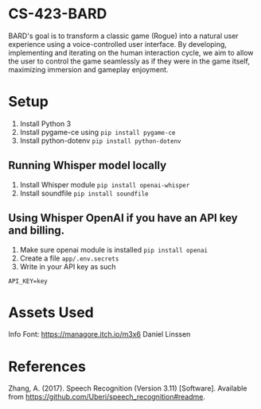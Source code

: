 # CS-423-BARD

BARD's goal is to transform a classic game (Rogue) into a natural user experience using a voice-controlled user interface. By developing, implementing and iterating on the human interaction cycle, we aim to allow the user to control the game seamlessly as if they were in the game itself, maximizing immersion and gameplay enjoyment.

# Setup
1. Install Python 3
2. Install pygame-ce using `pip install pygame-ce`
3. Install python-dotenv `pip install python-dotenv`

## Running Whisper model locally
1. Install Whisper module `pip install openai-whisper`
2. Install soundfile `pip install soundfile`

## Using Whisper OpenAI if you have an API key and billing.
1. Make sure openai module is installed `pip install openai`
2. Create a file `app/.env.secrets`
3. Write in your API key as such
```
API_KEY=key
```

# Assets Used
Info Font: https://managore.itch.io/m3x6
Daniel Linssen

# References
Zhang, A. (2017). Speech Recognition (Version 3.11) [Software]. Available from https://github.com/Uberi/speech_recognition#readme.
